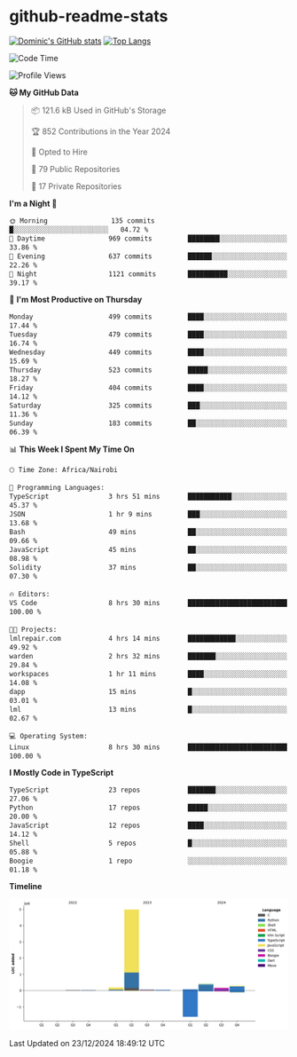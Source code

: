 # github-readme-stats
[![Dominic's GitHub stats](https://github-readme-stats.vercel.app/api?username=Domengo&show_icons=true)](https://github.com/anuraghazra/github-readme-stats)
[![Top Langs](https://github-readme-stats.vercel.app/api/top-langs/?username=Domengo&show_icons=true)](https://github.com/Domengo/github-readme-stats)

<!--START_SECTION:waka-->
![Code Time](http://img.shields.io/badge/Code%20Time-903%20hrs%2010%20mins-blue)

![Profile Views](http://img.shields.io/badge/Profile%20Views-0-blue)

**🐱 My GitHub Data** 

> 📦 121.6 kB Used in GitHub's Storage 
 > 
> 🏆 852 Contributions in the Year 2024
 > 
> 💼 Opted to Hire
 > 
> 📜 79 Public Repositories 
 > 
> 🔑 17 Private Repositories 
 > 
**I'm a Night 🦉** 

```text
🌞 Morning                135 commits         █░░░░░░░░░░░░░░░░░░░░░░░░   04.72 % 
🌆 Daytime                969 commits         ████████░░░░░░░░░░░░░░░░░   33.86 % 
🌃 Evening                637 commits         ██████░░░░░░░░░░░░░░░░░░░   22.26 % 
🌙 Night                  1121 commits        ██████████░░░░░░░░░░░░░░░   39.17 % 
```
📅 **I'm Most Productive on Thursday** 

```text
Monday                   499 commits         ████░░░░░░░░░░░░░░░░░░░░░   17.44 % 
Tuesday                  479 commits         ████░░░░░░░░░░░░░░░░░░░░░   16.74 % 
Wednesday                449 commits         ████░░░░░░░░░░░░░░░░░░░░░   15.69 % 
Thursday                 523 commits         █████░░░░░░░░░░░░░░░░░░░░   18.27 % 
Friday                   404 commits         ████░░░░░░░░░░░░░░░░░░░░░   14.12 % 
Saturday                 325 commits         ███░░░░░░░░░░░░░░░░░░░░░░   11.36 % 
Sunday                   183 commits         ██░░░░░░░░░░░░░░░░░░░░░░░   06.39 % 
```


📊 **This Week I Spent My Time On** 

```text
🕑︎ Time Zone: Africa/Nairobi

💬 Programming Languages: 
TypeScript               3 hrs 51 mins       ███████████░░░░░░░░░░░░░░   45.37 % 
JSON                     1 hr 9 mins         ███░░░░░░░░░░░░░░░░░░░░░░   13.68 % 
Bash                     49 mins             ██░░░░░░░░░░░░░░░░░░░░░░░   09.66 % 
JavaScript               45 mins             ██░░░░░░░░░░░░░░░░░░░░░░░   08.98 % 
Solidity                 37 mins             ██░░░░░░░░░░░░░░░░░░░░░░░   07.30 % 

🔥 Editors: 
VS Code                  8 hrs 30 mins       █████████████████████████   100.00 % 

🐱‍💻 Projects: 
lmlrepair.com            4 hrs 14 mins       ████████████░░░░░░░░░░░░░   49.92 % 
warden                   2 hrs 32 mins       ███████░░░░░░░░░░░░░░░░░░   29.84 % 
workspaces               1 hr 11 mins        ████░░░░░░░░░░░░░░░░░░░░░   14.08 % 
dapp                     15 mins             █░░░░░░░░░░░░░░░░░░░░░░░░   03.01 % 
lml                      13 mins             █░░░░░░░░░░░░░░░░░░░░░░░░   02.67 % 

💻 Operating System: 
Linux                    8 hrs 30 mins       █████████████████████████   100.00 % 
```

**I Mostly Code in TypeScript** 

```text
TypeScript               23 repos            ███████░░░░░░░░░░░░░░░░░░   27.06 % 
Python                   17 repos            █████░░░░░░░░░░░░░░░░░░░░   20.00 % 
JavaScript               12 repos            ████░░░░░░░░░░░░░░░░░░░░░   14.12 % 
Shell                    5 repos             █░░░░░░░░░░░░░░░░░░░░░░░░   05.88 % 
Boogie                   1 repo              ░░░░░░░░░░░░░░░░░░░░░░░░░   01.18 % 
```



**Timeline**

![Lines of Code chart](https://raw.githubusercontent.com/Domengo/Domengo/main/assets/bar_graph.png)


 Last Updated on 23/12/2024 18:49:12 UTC
<!--END_SECTION:waka-->


